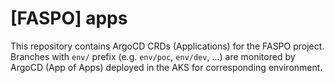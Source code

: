 # [FASPO] apps

This repository contains ArgoCD CRDs (Applications) for the FASPO project. Branches with `env/` prefix 
(e.g. `env/poc`, `env/dev`, ...) are monitored by ArgoCD (App of Apps) deployed in the AKS for corresponding 
environment.
